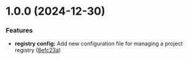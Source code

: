 # 1.0.0 (2024-12-30)


### Features

* **registry config:** Add new configuration file for managing a project registry ([8efc23a](https://github.com/Alwurts/simple-shadcn-cli/commit/8efc23a95460e81fa22d595373f6e10aa261b4e7))
